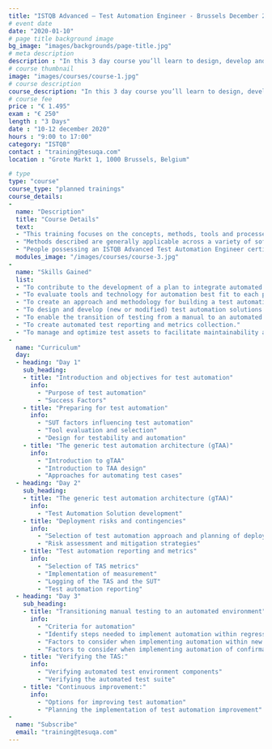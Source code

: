 ```yaml
---
title: "ISTQB Advanced – Test Automation Engineer - Brussels December 2020 very long title"
# event date
date: "2020-01-10"
# page title background image
bg_image: "images/backgrounds/page-title.jpg"
# meta description
description : "In this 3 day course you’ll learn to design, develop and maintain test automation solutions according to the international renowned ISTQB testing methodology."
# course thumbnail
image: "images/courses/course-1.jpg"
# course description
course_description: "In this 3 day course you’ll learn to design, develop and maintain test automation solutions according to the international renowned ISTQB testing methodology."
# course fee
price : "€ 1.495"
exam : "€ 250"
length : "3 Days"
date : "10-12 december 2020"
hours : "9:00 to 17:00"
category: "ISTQB"
contact : "training@tesuqa.com"
location : "Grote Markt 1, 1000 Brussels, Belgium"

# type
type: "course"
course_type: "planned trainings"
course_details:
- 
  name: "Description"
  title: "Course Details"
  text:
  - "This training focuses on the concepts, methods, tools and processes for automating dynamic functional tests and the relationship of those tests to test management, configuration management, defect management, software development processes and quality assurance."
  - "Methods described are generally applicable across a variety of software lifecycle approaches (agile, sequential, incremental, iterative), types of software systems (embedded, distributed, mobile) and test types (functional and non-functional testing)."
  - "People possessing an ISTQB Advanced Test Automation Engineer certificate may use the Certified Tester Advanced Level acronym: CTAL-TAE."
  modules_image: "/images/courses/course-3.jpg" 
- 
  name: "Skills Gained"
  list:
  - "To contribute to the development of a plan to integrate automated testing within the testing process."
  - "To evaluate tools and technology for automation best fit to each project and organization."
  - "To create an approach and methodology for building a test automation architecture (TAA)."
  - "To design and develop (new or modified) test automation solutions that meet the business needs."
  - "To enable the transition of testing from a manual to an automated approach."
  - "To create automated test reporting and metrics collection."
  - "To manage and optimize test assets to facilitate maintainability and address evolving (test) systems."
- 
  name: "Curriculum"
  day:
  - heading: "Day 1"
    sub_heading: 
    - title: "Introduction and objectives for test automation"
      info:
        - "Purpose of test automation"
        - "Success Factors"
    - title: "Preparing for test automation"
      info:
        - "SUT factors influencing test automation" 
        - "Tool evaluation and selection" 
        - "Design for testability and automation" 
    - title: "The generic test automation architecture (gTAA)"
      info:
        - "Introduction to gTAA" 
        - "Introduction to TAA design"
        - "Approaches for automating test cases"
  - heading: "Day 2"
    sub_heading: 
    - title: "The generic test automation architecture (gTAA)"
      info:
        - "Test Automation Solution development" 
    - title: "Deployment risks and contingencies"
      info:
        - "Selection of test automation approach and planning of deployment & rollout" 
        - "Risk assessment and mitigation strategies" 
    - title: "Test automation reporting and metrics"
      info:
        - "Selection of TAS metrics" 
        - "Implementation of measurement" 
        - "Logging of the TAS and the SUT" 
        - "Test automation reporting" 
  - heading: "Day 3"
    sub_heading: 
    - title: "Transitioning manual testing to an automated environment"
      info:
        - "Criteria for automation" 
        - "Identify steps needed to implement automation within regression testing" 
        - "Factors to consider when implementing automation within new feature testing" 
        - "Factors to consider when implementing automation of confirmation testing"
    - title: "Verifying the TAS:"
      info:
        - "Verifying automated test environment components" 
        - "Verifying the automated test suite" 
    - title: "Continuous improvement:"
      info:
        - "Options for improving test automation" 
        - "Planning the implementation of test automation improvement" 
-
  name: "Subscribe"
  email: "training@tesuqa.com"
---
```

